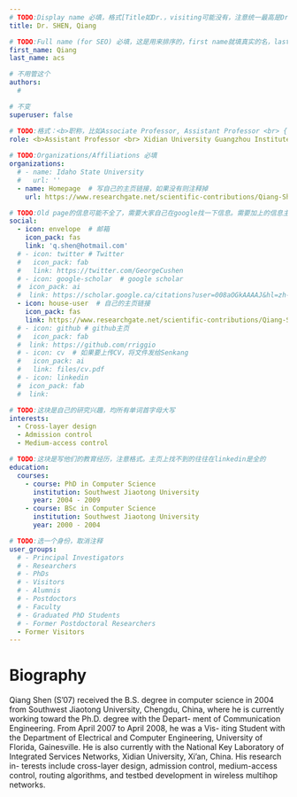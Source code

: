 ```yaml
---
# TODO:Display name 必填，格式[Title如Dr.，visiting可能没有，注意统一最高是Dr. 而不是Prof.] [全大写的Last name][, ][首字母大写的Last name]
title: Dr. SHEN, Qiang

# TODO:Full name (for SEO) 必填，这是用来排序的，first name就填真实的名，last_name一定按照excel填写
first_name: Qiang   
last_name: acs

# 不用管这个
authors:
  # 

# 不变
superuser: false

# TODO:格式：<b>职称，比如Associate Professor, Assistant Professor <br> {工作单位}, {工作国家:China、USA等}</b>
role: <b>Assistant Professor <br> Xidian University Guangzhou Institute of Technology, <br> Guangzhou, China </b>
 
# TODO:Organizations/Affiliations 必填
organizations:
  # - name: Idaho State University 
  #   url: ''
  - name: Homepage  # 写自己的主页链接，如果没有则注释掉
    url: https://www.researchgate.net/scientific-contributions/Qiang-Shen-70332292

# TODO:Old page的信息可能不全了，需要大家自己在google找一下信息。需要加上的信息主要包含email、google scholar、个人主页、linkedin
social:
  - icon: envelope  # 邮箱
    icon_pack: fas
    link: 'q.shen@hotmail.com'
  # - icon: twitter # Twitter
  #   icon_pack: fab  
  #   link: https://twitter.com/GeorgeCushen
  # - icon: google-scholar  # google scholar
  #  icon_pack: ai
  #  link: https://scholar.google.ca/citations?user=008aOGkAAAAJ&hl=zh-CN&oi=sra
  - icon: house-user  # 自己的主页链接
    icon_pack: fas
    link: https://www.researchgate.net/scientific-contributions/Qiang-Shen-70332292
  # - icon: github # github主页
  #   icon_pack: fab   
  #  link: https://github.com/rriggio
  # - icon: cv  # 如果要上传CV，将文件发给Senkang
  #   icon_pack: ai
  #   link: files/cv.pdf
  # - icon: linkedin 
  #  icon_pack: fab
  #  link: 

# TODO:这块是自己的研究兴趣，均所有单词首字母大写
interests:
  - Cross-layer design
  - Admission control
  - Medium-access control

# TODO:这块是写他们的教育经历，注意格式。主页上找不到的往往在linkedin是全的
education:
  courses:
    - course: PhD in Computer Science
      institution: Southwest Jiaotong University
      year: 2004 - 2009
    - course: BSc in Computer Science
      institution: Southwest Jiaotong University
      year: 2000 - 2004

# TODO:选一个身份，取消注释
user_groups:
  # - Principal Investigators
  # - Researchers
  # - PhDs
  # - Visitors
  # - Alumnis
  # - Postdoctors
  # - Faculty
  # - Graduated PhD Students
  # - Former Postdoctoral Researchers
  - Former Visitors
---
```

<!-- TODO:写自己的Biography -->
# Biography
<!-- 这部分不要写他们的PhD招生信息，直接复制他们主页的个人简介。实在没有，在excel备注一下{个人资料缺失}再提交给我 -->
<!-- <p style="text-align:justify">  -->
Qiang Shen (S’07) received the B.S. degree in computer science in 2004 from Southwest Jiaotong University, Chengdu, China, where he is currently working toward the Ph.D. degree with the Depart- ment of Communication Engineering.
From April 2007 to April 2008, he was a Vis- iting Student with the Department of Electrical and Computer Engineering, University of Florida, Gainesville. He is also currently with the National Key Laboratory of Integrated Services Networks, Xidian University, Xi’an, China. His research in-
terests include cross-layer design, admission control, medium-access control, routing algorithms, and testbed development in wireless multihop networks.